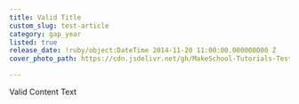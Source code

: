 ```yaml
---
title: Valid Title
custom_slug: test-article
category: gap_year
listed: true
release_date: !ruby/object:DateTime 2014-11-20 11:00:00.000000000 Z
cover_photo_path: https://cdn.jsdelivr.net/gh/MakeSchool-Tutorials-Test/News_Tests@cd62e4efa729058b8cb3429c1aa93eb77e643d34/6e87deb5-846d-49f8-9e3d-e2991bf83b03/cover_photo.jpeg

---
```

Valid Content Text
